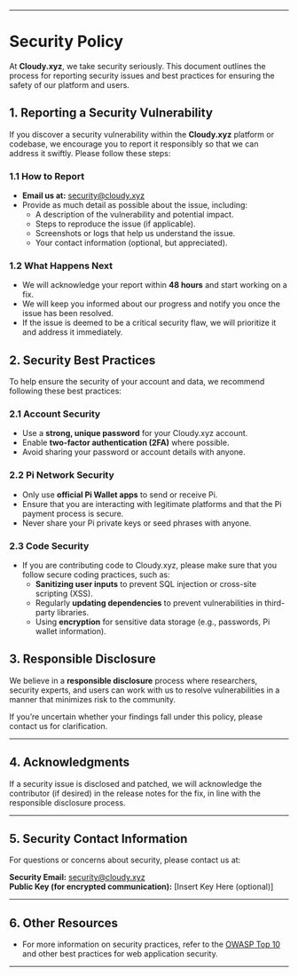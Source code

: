 
---

# Security Policy

At **Cloudy.xyz**, we take security seriously. This document outlines the process for reporting security issues and best practices for ensuring the safety of our platform and users.

## 1. **Reporting a Security Vulnerability**

If you discover a security vulnerability within the **Cloudy.xyz** platform or codebase, we encourage you to report it responsibly so that we can address it swiftly. Please follow these steps:

### 1.1 **How to Report**
- **Email us at:** [security@cloudy.xyz](mailto:security@cloudy.xyz)
- Provide as much detail as possible about the issue, including:
  - A description of the vulnerability and potential impact.
  - Steps to reproduce the issue (if applicable).
  - Screenshots or logs that help us understand the issue.
  - Your contact information (optional, but appreciated).

### 1.2 **What Happens Next**
- We will acknowledge your report within **48 hours** and start working on a fix.
- We will keep you informed about our progress and notify you once the issue has been resolved.
- If the issue is deemed to be a critical security flaw, we will prioritize it and address it immediately.

## 2. **Security Best Practices**

To help ensure the security of your account and data, we recommend following these best practices:

### 2.1 **Account Security**
- Use a **strong, unique password** for your Cloudy.xyz account.
- Enable **two-factor authentication (2FA)** where possible.
- Avoid sharing your password or account details with anyone.

### 2.2 **Pi Network Security**
- Only use **official Pi Wallet apps** to send or receive Pi.
- Ensure that you are interacting with legitimate platforms and that the Pi payment process is secure.
- Never share your Pi private keys or seed phrases with anyone.

### 2.3 **Code Security**
- If you are contributing code to Cloudy.xyz, please make sure that you follow secure coding practices, such as:
  - **Sanitizing user inputs** to prevent SQL injection or cross-site scripting (XSS).
  - Regularly **updating dependencies** to prevent vulnerabilities in third-party libraries.
  - Using **encryption** for sensitive data storage (e.g., passwords, Pi wallet information).

## 3. **Responsible Disclosure**

We believe in a **responsible disclosure** process where researchers, security experts, and users can work with us to resolve vulnerabilities in a manner that minimizes risk to the community. 

If you’re uncertain whether your findings fall under this policy, please contact us for clarification.

---

## 4. **Acknowledgments**

If a security issue is disclosed and patched, we will acknowledge the contributor (if desired) in the release notes for the fix, in line with the responsible disclosure process.

---

## 5. **Security Contact Information**

For questions or concerns about security, please contact us at:

**Security Email:** [security@cloudy.xyz](mailto:security@cloudy.xyz)  
**Public Key (for encrypted communication):** [Insert Key Here (optional)]

---

## 6. **Other Resources**

- For more information on security practices, refer to the [OWASP Top 10](https://owasp.org/www-project-top-ten/) and other best practices for web application security.

---

